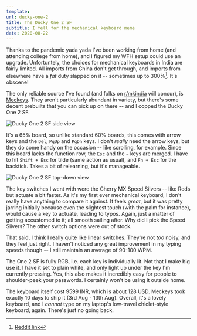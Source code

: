 ```yaml
---
template:
url: ducky-one-2
title: The Ducky One 2 SF
subtitle: I fell for the mechanical keyboard meme
date: 2020-08-22
---
```


Thanks to the pandemic yada yada I've been working from home (and
attending college from home), and I figured my WFH setup could use an
upgrade. Unfortuntely, the choices for mechanical keyboards in India are
fairly limited. All imports from China don't get through, and imports
from elsewhere have a _fat_ duty slapped on it -- sometimes up to
300%[^1]. It's obscene!

[^1]: [Reddit link](https://www.reddit.com/r/mkindia/comments/hzyoof/i_see_many_spreading_misinformation_about_import/)

The only reliable source I've found (and folks on
[r/mkindia](https://reddit.com/r/mkindia) will concur), is
[Meckeys](https://meckeys.com). They aren't particularly abundant in
variety, but there's some decent prebuilts that you can pick up on
there -- and I copped the Ducky One 2 SF.

![Ducky One 2 SF side view](https://x.icyphox.sh/5LSG7.jpg)

It's a 65% board, so unlike standard 60% boards, this comes with arrow
keys and the `Del`, `PgUp` and `PgDn` keys. I don't _really_ need the
arrow keys, but they do come handy on the occasion -- like scrolling,
for example. Since this board lacks the function row, the `Esc` and the
`~` keys are merged. I have to hit `Shift + Esc` for tilde (same action
as usual), and `Fn + Esc` for the backtick. Takes a bit of relearning,
but it's manageable.

![Ducky One 2 SF top-down view](https://x.icyphox.sh/tRdNw.jpg)

The key switches I went with were the Cherry MX Speed Silvers -- like
Reds but actuate a bit faster. As it's my first ever mechanical
keyboard, I don't really have anything to compare it against. It feels
_great_, but it was pretty jarring initially because even the slightest
touch (with the palm for instance), would cause a key to actuate, leading
to typos. Again, just a matter of getting accustomed to it; all smooth
sailing after. Why did I pick the Speed Silvers? The other switch
options were out of stock.

That said, I think I really quite like linear switches. They're not
_too_ noisy, and they feel just right. I haven't noticed any great
improvement in my typing speeds though -- I still maintain an average of
90-100 WPM.

The One 2 SF is fully RGB, i.e. each key is individually lit. Not that
I make big use it. I have it set to plain white, and only light up under
the key I'm currently pressing. Yes, this also makes it incredibly easy
for people to shoulder-peek your passwords. I certainly won't be using
it outside home.

The keyboard itself cost 9599 INR, which is about 128 USD. Meckeys
took exactly 10 days to ship it (3rd Aug - 13th Aug). Overall, it's
a lovely keyboard, and I _cannot_ type on my laptop's low-travel
chiclet-style keyboard, again. There's just no going back. 

